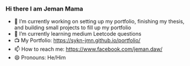### Hi there I am Jeman Mama

- 🔭 I’m currently working on setting up my portfolio, finishing my thesis, and building small projects to fill up my portfolio
- 🌱 I’m currently learning medium Leetcode questions
- 📺 My Portfolio: https://sykn-jmn.github.io/portfolio/
- 📫 How to reach me: https://www.facebook.com/jeman.daw/
- 😄 Pronouns: He/Him

